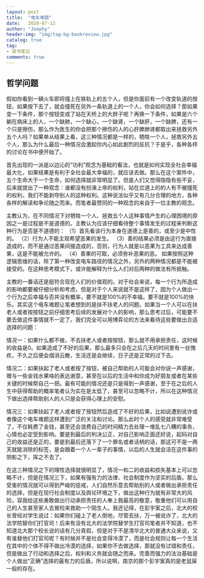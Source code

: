 ```yaml
---
layout: post
title:  "电车难题"
date:   2020-07-12
author: "Joephy"
header-img: "img/tag-bg-bookreview.jpg"
catalog: true
tag:
- 读书笔记 
comments: true
---
```

哲学问题
-----------

假如你看到一辆火车即将撞上在铁轨上的五个人，但是你面前有一个改变轨道的按钮，如果按下去了，就会撞死在另外一条轨道上的一个人，你会如何选择？那如果变一下条件，那个按钮变成了站在天桥上的大胖子呢？再换一下条件，如果是六个躺在病床上的人，一个缺肺，一个缺心，一个缺肾，一个缺肝，一个缺脾，还有一个只是擦伤，那么作为医生的你会把那个擦伤的人的心肝脾肺肾都取出来拯救另外五个人吗？如果单从结果上看，这三种情况都是一样的，牺牲一个人，拯救另外五个人，那么为什么最后一种情况会激起你内心如此剧烈的反抗？于是乎，各种各样的讨论在书中便开始了。

首先出现的一派是以边沁的“功利”观念为基础的看法，也就是如何实现全社会幸福最大化，如果结果是有利于全社会最大幸福的，就应该去做。那么在这个案件中，五个生命大于一个生命，如何选择就非常明显了。但是人们又觉得隐隐有些不妥，后来就提出了一种观念：谁都没有扮演上帝的权利，站在岔道上的的人有不被撞死的权利，我们不能剥夺别人的这种权利。这种说法似乎又有几分合理的地方，各种各样的解读和争论随之而来。而笔者最赞同的一种观念的来自于一位主教的观念。

主教认为，在不同情况下对牺牲一个人、拯救五个人这种事情产生的心理困境的原因之一是过程是不是道德的。主教认为应该仔细看待整个事情发生的过程来判断这种行为是否是不道德的：
（1）首先看该行为本身在道德上是善的，或至少是中性的。
（2）行为人不能主观希望恶果的发生。
（3）善的结果必须是由这行为直接造成的，而不是通过恶果间接造成的，否则，行为人就是以恶果为工具来达成善果，这是不能被允许的。
（4）善果的可取，必须弥补恶果的恶。
如果按照这种逻辑思维的话，除了第一种改变电车路径的情况之外，另外的两种情况都是不能被接受的。在这种思考模式下，或许能解释为什么人们对后两种的做法有所抵触。

主教的一番话还是挺符合现在人们的价值观的。对于社会来说，每一个行为所造成的影响都要被仔细分析和考虑，但是对于个人来说就不是这样了，因为个人做出一个行为之后幸福与否并没有概率，要不就是100%的不幸福，要不就是100%的快乐。其实这个电车难题让笔者想到的是扶不扶老人的问题。如果当一个人可以在扶老人或者按按钮之前仔细思考后续的发展对个人的影响，那么思考过后，可能要不要去做这件事情就不一定了。我们完全可以用博弈论的方法来看待这些要做出合适选择的问题：

情况一：如果什么都不做，不去扶老人或者按按钮，那么就不用承担责任，这时候的收益是0。如果造成了不好的后果，那么最多只会在之后几天的时间里有一丝愧疚，不久之后便会烟消云散，生活还是会继续，日子还是正常的过下去。

情况二：如果扶起了老人或者按了按钮，被自己帮助的人可能会对你说一声感谢，赠与一些金钱水果啥的表达谢意，甚至在以后的生活中和你成为好朋友或者在某些关键的时候帮自己一把。最有可能的情况还是只是得到一声感谢，至于在之后的人生中获得帮助的概率笔者认为实在是太低了，甚至可以忽略不计，所以在这种情况下做出选择帮助别人的人只是会获得心理上的安慰。

情况三：如果扶起了老人或者按了按钮然后造成了不好的后果，比如说遭到讹诈或者像这个电车难题这样遭到广泛的关注和讨论。那么此时个人的感受就非常难受了，不仅耗费了金钱，甚至还会浪费自己的时间精力去处理一堆乱七八糟的事务，心情也必定受到影响。要是到最后的判决公正，对自己影响正面还好说，起码对自己的收益还是正的，要是到最后还落下了一个罪名或者话柄的话，那这可不是一两天就能消除的标签，是会跟着一个人一辈子的事情，以后的人生就会活在这件事的阴影之下，挥之不去了。

在这三种情况之下的理性选择就很明显了，情况一和二的收益和损失基本上可以忽略不计，但是在情况三下，如果有强有力的法律、社会制度作为坚实的后盾，那么受害的情况就可以得到严峻的惩戒，人们自然乐意去帮助别的人或者做出承担责任的选择，但是在现行社会制度以及舆论环境之下，做出这种行为就有非常大的风险，容我给这些勇敢做出行动承担责任的人奉上我最高的敬意，敬重他们可以用自己的人生甚至家人去冒险来救助一个陌生人。我还记得，在彭宇案之后，北大的校长曾经对学生说过：如果你们碰上了老人倒地，尽管去扶，万一被讹诈了，北大的法学院替你们打官司！后来有没有北大的法学院替学生打官司笔者并不知道，也不知道北大那个校长说的话有几分真假，但是对于不是清华北大的普通大众来说，又有谁替他们打官司呢？有时候并不是社会变得冷漠了，而是社会规则让每一个生活在其中的个体不得不做出冷漠的选择，如果你不去做选择，那就没有过错和责任，但是做出了行动和选择之后，权利和义务就会随之而来。完善而强力的法治基础是个人做出“正确”选择的最有力的后盾，所以说啊，南京的那个彭宇案真的是老鼠屎一般的存在。